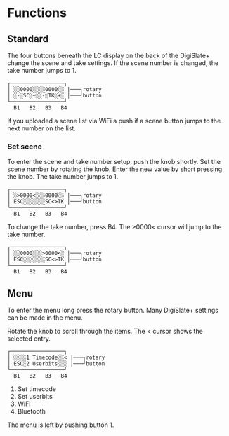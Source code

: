 # Functions

## Standard
The four buttons beneath the LC display on the back of the DigiSlate+ change the scene and take settings. If the scene number is changed, the take number jumps to 1.

    ┌─────────────────┐
    │ ░░0000░░░░0000░░ |───┐rotary
    │ ░-░SC░+░░-░TK░+░ │───┘button
    └─────────────────┘
      B1   B2   B3   B4

If you uploaded a scene list via WiFi a push if a scene button jumps to the next number on the list.

### Set scene
To enter the scene and take number setup, push the knob shortly. Set the scene number by rotating the knob. Enter the new value by short pressing the knob. The take number jumps to 1.

    ┌─────────────────┐
    │ ░>0000<░░░0000░░ |───┐rotary
    │ ESC░░░░░░░SC<>TK │───┘button
    └─────────────────┘
      B1   B2   B3   B4
      
To change the take number, press B4. The >0000< cursor will jump to the take number.

    ┌─────────────────┐
    │ ░░0000░░░>0000<░ |───┐rotary
    │ ESC░░░░░░░SC<>TK │───┘button
    └─────────────────┘
      B1   B2   B3   B4


## Menu
To enter the menu long press the rotary button. Many DigiSlate+ settings can be made in the menu.

Rotate the knob to scroll through the items. The < cursor shows the selected entry.

    ┌─────────────────┐
    │ ░░░░1 Timecode░░< |───┐rotary
    │ ESC░2 Userbits░░░ │───┘button
    └─────────────────┘
      B1   B2   B3   B4

1. Set timecode
2. Set userbits
3. WiFi
4. Bluetooth

The menu is left by pushing button 1.
